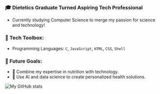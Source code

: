 ### 🎓 Dietetics Graduate Turned Aspiring Tech Professional
- Currently studying Computer Science to merge my passion for science and technology!



### 🔧 Tech Toolbox:
- Programming Languages: `C`, `JavaScript`, `HTML`, `CSS`, `Shell`



### 🌟 Future Goals:
- 🔬 Combine my expertise in nutrition with technology.  
- 🤖 Use AI and data science to create personalized health solutions.

  

![My GitHub stats](https://github-readme-stats.vercel.app/api?username=adzhl&show_icons=true&theme=transparent&hide_rank=true)

